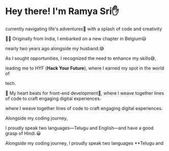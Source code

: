# Hey there! I'm Ramya Sri✋

currently navigating life's adventures🤩 with a splash of code and creativity

🙋‍♀️ Originally from India, I embarked on a new chapter in Belgium😃

nearly two years ago alongside my husband.😅

As I sought opportunities, I recognized the need to enhance my skills😅,

leading me to HYF (**Hack Your Future**), where I earned my spot in the world of

tech.

🌟 My heart beats for front-end development🌟, where I weave together lines of
code to craft engaging digital experiences.

where I weave together lines of code to craft engaging digital experiences.

Alongside my coding journey,

I proudly speak two languages—Telugu and English—and have a good grasp of
Hindi.😀

Alongside my coding journey, I proudly speak two languages **Telugu and

